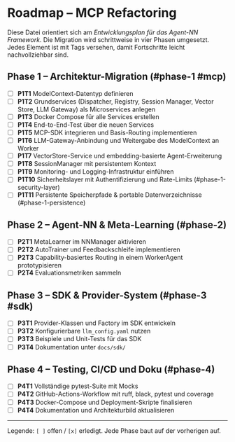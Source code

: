 # Roadmap – MCP Refactoring

Diese Datei orientiert sich am *Entwicklungsplan für das Agent-NN Framework*. Die Migration wird schrittweise in vier Phasen umgesetzt. Jedes Element ist mit Tags versehen, damit Fortschritte leicht nachvollziehbar sind.

## Phase 1 – Architektur-Migration (#phase-1 #mcp)
- [ ] **P1T1** ModelContext-Datentyp definieren
- [ ] **P1T2** Grundservices (Dispatcher, Registry, Session Manager, Vector Store, LLM Gateway) als Microservices anlegen
- [ ] **P1T3** Docker Compose für alle Services erstellen
- [ ] **P1T4** End-to-End-Test über die neuen Services
- [ ] **P1T5** MCP-SDK integrieren und Basis-Routing implementieren
- [ ] **P1T6** LLM-Gateway-Anbindung und Weitergabe des ModelContext an Worker
- [ ] **P1T7** VectorStore-Service und embedding-basierte Agent-Erweiterung
- [ ] **P1T8** SessionManager mit persistentem Kontext
- [ ] **P1T9** Monitoring- und Logging-Infrastruktur einführen
- [ ] **P1T10** Sicherheitslayer mit Authentifizierung und Rate-Limits (#phase-1-security-layer)
- [ ] **P1T11** Persistente Speicherpfade & portable Datenverzeichnisse (#phase-1-persistence)

## Phase 2 – Agent-NN & Meta-Learning (#phase-2)
- [ ] **P2T1** MetaLearner im NNManager aktivieren
- [ ] **P2T2** AutoTrainer und Feedbackschleife implementieren
- [ ] **P2T3** Capability-basiertes Routing in einem WorkerAgent prototypisieren
- [ ] **P2T4** Evaluationsmetriken sammeln

## Phase 3 – SDK & Provider-System (#phase-3 #sdk)
- [ ] **P3T1** Provider-Klassen und Factory im SDK entwickeln
- [ ] **P3T2** Konfigurierbare `llm_config.yaml` nutzen
- [ ] **P3T3** Beispiele und Unit-Tests für das SDK
- [ ] **P3T4** Dokumentation unter `docs/sdk/`

## Phase 4 – Testing, CI/CD und Doku (#phase-4)
- [ ] **P4T1** Vollständige pytest-Suite mit Mocks
- [ ] **P4T2** GitHub-Actions-Workflow mit ruff, black, pytest und coverage
- [ ] **P4T3** Docker-Compose und Deployment-Skripte finalisieren
- [ ] **P4T4** Dokumentation und Architekturbild aktualisieren

---

Legende: `[ ]` offen / `[x]` erledigt. Jede Phase baut auf der vorherigen auf.
